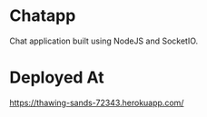 # Chatapp
Chat application built using NodeJS and SocketIO.

# Deployed At
https://thawing-sands-72343.herokuapp.com/

